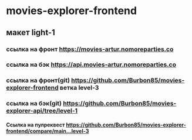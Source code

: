 # movies-explorer-frontend
## макет light-1

### ссылка на фронт https://movies-artur.nomoreparties.co
### ссылка на бэк https://api.movies-artur.nomoreparties.co
### ссылка на фронт(git) https://github.com/Burbon85/movies-explorer-frontend ветка level-3
### ссылка на бэк(git) https://github.com/Burbon85/movies-explorer-api/tree/level-1

#### Ссылка на пулреквест https://github.com/Burbon85/movies-explorer-frontend/compare/main...level-3